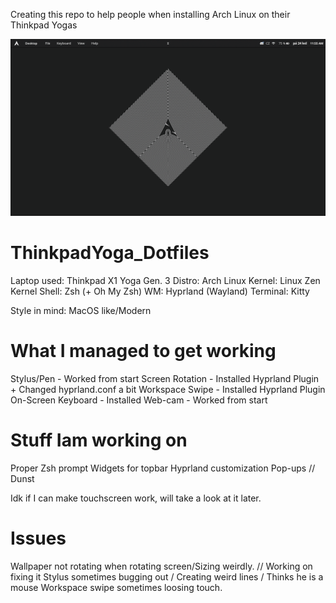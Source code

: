 Creating this repo to help people when installing Arch Linux on their Thinkpad Yogas

![alt text](https://github.com/Floya-dev/ThinkpadYoga_Dotfiles/blob/main/picture1.png)

# ThinkpadYoga_Dotfiles
Laptop used: Thinkpad X1 Yoga Gen. 3
Distro: Arch Linux
Kernel: Linux Zen Kernel
Shell: Zsh (+ Oh My Zsh)
WM: Hyprland (Wayland)
Terminal: Kitty

Style in mind: MacOS like/Modern

# What I managed to get working
Stylus/Pen - Worked from start
Screen Rotation - Installed Hyprland Plugin + Changed hyprland.conf a bit
Workspace Swipe - Installed Hyprland Plugin
On-Screen Keyboard - Installed
Web-cam - Worked from start

# Stuff Iam working on
Proper Zsh prompt
Widgets for topbar
Hyprland customization
Pop-ups // Dunst

Idk if I can make touchscreen work, will take a look at it later.

# Issues
Wallpaper not rotating when rotating screen/Sizing weirdly. // Working on fixing it
Stylus sometimes bugging out / Creating weird lines / Thinks he is a mouse
Workspace swipe sometimes loosing touch.
